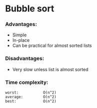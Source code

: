 # Bubble sort
### Advantages:
* Simple
* In-place
* Can be practical for almost sorted lists

### Disadvantages:
* Very slow unless list is almost sorted

### Time complexity:
    worst:           O(n^2)
    average:         O(n^2)
    best:            O(n^2)
